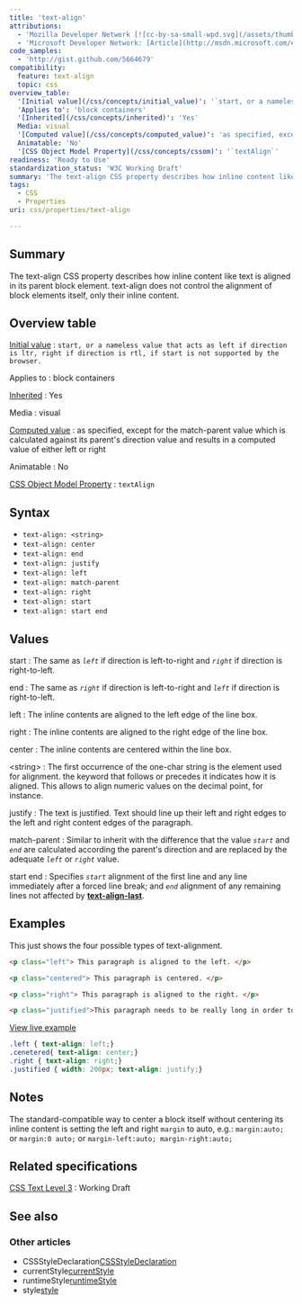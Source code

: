 ```yaml
---
title: 'text-align'
attributions:
  - 'Mozilla Developer Network [![cc-by-sa-small-wpd.svg](/assets/thumb/8/8c/cc-by-sa-small-wpd.svg/120px-cc-by-sa-small-wpd.svg.png)](http://creativecommons.org/licenses/by-sa/3.0/us/): [Article](https://developer.mozilla.org/en-US/docs/CSS/text-align)'
  - 'Microsoft Developer Network: [Article](http://msdn.microsoft.com/en-us/library/ie/ms531162(v=vs.85).aspx)'
code_samples:
  - 'http://gist.github.com/5664679'
compatibility:
  feature: text-align
  topic: css
overview_table:
  '[Initial value](/css/concepts/initial_value)': '`start, or a nameless value that acts as left if direction is ltr, right if direction is rtl, if start is not supported by the browser.`'
  'Applies to': 'block containers'
  '[Inherited](/css/concepts/inherited)': 'Yes'
  Media: visual
  '[Computed value](/css/concepts/computed_value)': 'as specified, except for the match-parent value which is calculated against its parent''s direction value and results in a computed value of either left or right'
  Animatable: 'No'
  '[CSS Object Model Property](/css/concepts/cssom)': '`textAlign`'
readiness: 'Ready to Use'
standardization_status: 'W3C Working Draft'
summary: 'The text-align CSS property describes how inline content like text is aligned in its parent block element. text-align does not control the alignment of block elements itself, only their inline content.'
tags:
  - CSS
  - Properties
uri: css/properties/text-align

---
```

## Summary

The text-align CSS property describes how inline content like text is aligned in its parent block element. text-align does not control the alignment of block elements itself, only their inline content.

## Overview table

[Initial value](/css/concepts/initial_value)
:   `start, or a nameless value that acts as left if direction is ltr, right if direction is rtl, if start is not supported by the browser.`

Applies to
:   block containers

[Inherited](/css/concepts/inherited)
:   Yes

Media
:   visual

[Computed value](/css/concepts/computed_value)
:   as specified, except for the match-parent value which is calculated against its parent's direction value and results in a computed value of either left or right

Animatable
:   No

[CSS Object Model Property](/css/concepts/cssom)
:   `textAlign`

## Syntax

-   `text-align: <string>`
-   `text-align: center`
-   `text-align: end`
-   `text-align: justify`
-   `text-align: left`
-   `text-align: match-parent`
-   `text-align: right`
-   `text-align: start`
-   `text-align: start end`

## Values

start
:   The same as *`left`* if direction is left-to-right and *`right`* if direction is right-to-left.

end
:   The same as *`right`* if direction is left-to-right and *`left`* if direction is right-to-left.

left
:   The inline contents are aligned to the left edge of the line box.

right
:   The inline contents are aligned to the right edge of the line box.

center
:   The inline contents are centered within the line box.

\<string\>
:   The first occurrence of the one-char string is the element used for alignment. the keyword that follows or precedes it indicates how it is aligned. This allows to align numeric values on the decimal point, for instance.

justify
:   The text is justified. Text should line up their left and right edges to the left and right content edges of the paragraph.

match-parent
:   Similar to inherit with the difference that the value *`start`* and *`end`* are calculated according the parent's direction and are replaced by the adequate *`left`* or *`right`* value.

start end
:   Specifies *`start`* alignment of the first line and any line immediately after a forced line break; and *`end`* alignment of any remaining lines not affected by [**text-align-last**](/css/properties/text-align-last).

## Examples

This just shows the four possible types of text-alignment.

``` html
<p class="left"> This paragraph is aligned to the left. </p>

<p class="centered"> This paragraph is centered. </p>

<p class="right"> This paragraph is aligned to the right. </p>

<p class="justified">This paragraph needs to be really long in order to show how to justify text. It only works because we set a width for this paragraph though.</p>
```

[View live example](http://code.webplatform.org/gist/5664679)

``` css
.left { text-align: left;}
.cenetered{ text-align: center;}
.right { text-align: right;}
.justified { width: 200px; text-align: justify;}
```

## Notes

The standard-compatible way to center a block itself without centering its inline content is setting the left and right `margin` to auto, e.g.: `margin:auto;` or `margin:0 auto;` or `margin-left:auto; margin-right:auto;`

## Related specifications

[CSS Text Level 3](http://dev.w3.org/csswg/css3-text/#text-align)
:   Working Draft

## See also

### Other articles

-   CSSStyleDeclaration[CSSStyleDeclaration](/css/cssom/CSSStyleDeclaration/CSSStyleDeclaration)
-   currentStyle[currentStyle](/css/cssom/currentStyle)
-   runtimeStyle[runtimeStyle](/css/cssom/runtimeStyle)
-   style[style](/css/cssom/style)
